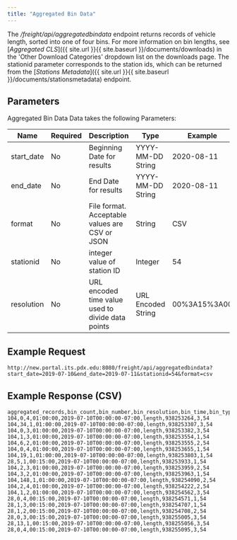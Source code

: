 ```yaml
---
title: "Aggregated Bin Data"
---
```

The _/freight/api/aggregatedbindata_ endpoint returns records of vehicle length, sorted into one of four bins.  For more information on bin lengths, see [_Aggregated CLS_]({{ site.url }}{{ site.baseurl }}/documents/downloads) in the 'Other Download Categories' dropdown list on the downloads page.  The stationid parameter corresponds to the station ids, which can be returned from the [_Stations Metadata_]({{ site.url }}{{ site.baseurl }}/documents/stationsmetadata) endpoint.

## Parameters
Aggregated Bin Data Data takes the following Parameters:

| Name          | Required  | Description                                        | Type               | Example      |
| ------------- | --------- | -------------------------------------------------- | ------------------ | ------------ |
| start_date    | No        | Beginning Date for results                         | YYYY-MM-DD String  | 2020-08-11   |
| end_date      | No        | End Date for results                               | YYYY-MM-DD String  | 2020-08-11   |
| format        | No        | File format. Acceptable values are CSV or JSON     | String             | CSV          |
| stationid     | No        | integer value of station ID                        | Integer            | 54           |
| resolution    | No        | URL encoded time value used to divide data points  | URL Encoded String | 00%3A15%3A00 |

## Example Request
```http://new.portal.its.pdx.edu:8080/freight/api/aggregatedbindata?start_date=2019-07-10&end_date=2019-07-11&stationid=54&format=csv```

## Example Response (CSV)
```
aggregated_records,bin_count,bin_number,bin_resolution,bin_time,bin_type,id,lane,stationid
104,0,4,01:00:00,2019-07-10T00:00:00-07:00,length,938253264,3,54
104,34,1,01:00:00,2019-07-10T00:00:00-07:00,length,938253307,3,54
104,0,3,01:00:00,2019-07-10T00:00:00-07:00,length,938253382,3,54
104,1,3,01:00:00,2019-07-10T00:00:00-07:00,length,938253554,1,54
104,6,2,01:00:00,2019-07-10T00:00:00-07:00,length,938253555,2,54
104,0,4,01:00:00,2019-07-10T00:00:00-07:00,length,938253655,1,54
104,19,1,01:00:00,2019-07-10T00:00:00-07:00,length,938253803,1,54
28,5,1,00:15:00,2019-07-10T00:00:00-07:00,length,938253933,1,54
104,2,3,01:00:00,2019-07-10T00:00:00-07:00,length,938253959,2,54
104,3,2,01:00:00,2019-07-10T00:00:00-07:00,length,938253963,1,54
104,148,1,01:00:00,2019-07-10T00:00:00-07:00,length,938254090,2,54
104,2,4,01:00:00,2019-07-10T00:00:00-07:00,length,938254222,2,54
104,1,2,01:00:00,2019-07-10T00:00:00-07:00,length,938254562,3,54
28,0,4,00:15:00,2019-07-10T00:00:00-07:00,length,938254571,1,54
28,1,3,00:15:00,2019-07-10T00:00:00-07:00,length,938254707,1,54
28,1,2,00:15:00,2019-07-10T00:00:00-07:00,length,938254708,2,54
28,0,3,00:15:00,2019-07-10T00:00:00-07:00,length,938255005,3,54
28,13,1,00:15:00,2019-07-10T00:00:00-07:00,length,938255056,3,54
28,0,4,00:15:00,2019-07-10T00:00:00-07:00,length,938255095,3,54
```
